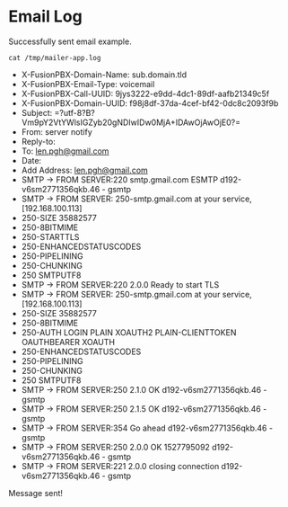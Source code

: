 # Email Log

Successfully sent email example.

```
cat /tmp/mailer-app.log
```

- X-FusionPBX-Domain-Name: sub.domain.tld
- X-FusionPBX-Email-Type: voicemail
- X-FusionPBX-Call-UUID: 9jys3222-e9dd-4dc1-89df-aafb21349c5f
- X-FusionPBX-Domain-UUID: f98j8df-37da-4cef-bf42-0dc8c2093f9b
- Subject: =?utf-8?B?Vm9pY2VtYWlsIGZyb20gNDIwIDw0MjA+IDAwOjAwOjE0?=
- From: server notify<server notify>
- Reply-to:
- To: len.pgh@gmail.com
- Date:
- Add Address: len.pgh@gmail.com
- SMTP -> FROM SERVER:220 smtp.gmail.com ESMTP d192-v6sm2771356qkb.46 - gsmtp
- SMTP -> FROM SERVER: 250-smtp.gmail.com at your service, [192.168.100.113]
- 250-SIZE 35882577
- 250-8BITMIME
- 250-STARTTLS
- 250-ENHANCEDSTATUSCODES
- 250-PIPELINING
- 250-CHUNKING
- 250 SMTPUTF8
- SMTP -> FROM SERVER:220 2.0.0 Ready to start TLS
- SMTP -> FROM SERVER: 250-smtp.gmail.com at your service, [192.168.100.113]
- 250-SIZE 35882577
- 250-8BITMIME
- 250-AUTH LOGIN PLAIN XOAUTH2 PLAIN-CLIENTTOKEN OAUTHBEARER XOAUTH
- 250-ENHANCEDSTATUSCODES
- 250-PIPELINING
- 250-CHUNKING
- 250 SMTPUTF8
- SMTP -> FROM SERVER:250 2.1.0 OK d192-v6sm2771356qkb.46 - gsmtp
- SMTP -> FROM SERVER:250 2.1.5 OK d192-v6sm2771356qkb.46 - gsmtp
- SMTP -> FROM SERVER:354  Go ahead d192-v6sm2771356qkb.46 - gsmtp
- SMTP -> FROM SERVER:250 2.0.0 OK 1527795092 d192-v6sm2771356qkb.46 - gsmtp
- SMTP -> FROM SERVER:221 2.0.0 closing connection d192-v6sm2771356qkb.46 - gsmtp

Message sent!
